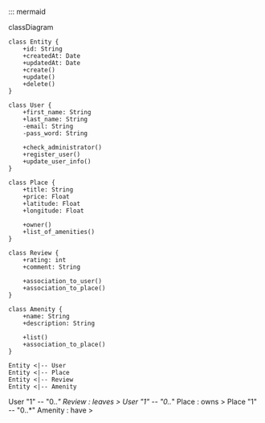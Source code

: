::: mermaid

classDiagram

	class Entity {
		+id: String
		+createdAt: Date
		+updatedAt: Date
		+create()
		+update()
		+delete()
	}

	class User {
		+first_name: String
		+last_name: String
		-email: String
		-pass_word: String

		+check_administrator()
		+register_user()
		+update_user_info()
	}

	class Place {
		+title: String
		+price: Float
		+latitude: Float
		+longitude: Float

		+owner()
		+list_of_amenities()
	}

	class Review {
		+rating: int
		+comment: String

		+association_to_user()
		+association_to_place()
	}

	class Amenity {
		+name: String
		+description: String

		+list()
		+association_to_place()
	}

	Entity <|-- User
	Entity <|-- Place
	Entity <|-- Review
	Entity <|-- Amenity


User "1" -- "0..*" Review : leaves >
User "1" -- "0..*" Place : owns >
Place "1" -- "0..*" Amenity : have >

